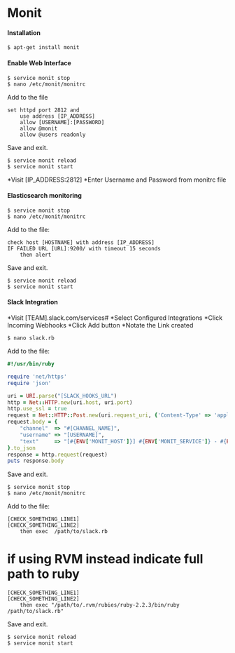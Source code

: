 Monit
=====

#### Installation

	$ apt-get install monit

#### Enable Web Interface

	$ service monit stop
	$ nano /etc/monit/monitrc

Add to the file

	set httpd port 2812 and
	    use address [IP_ADDRESS]
	    allow [USERNAME]:[PASSWORD]
	    allow @monit
	    allow @users readonly

Save and exit. 

	$ service monit reload
	$ service monit start

*Visit [IP_ADDRESS:2812]
*Enter Username and Password from monitrc file


#### Elasticsearch monitoring

	$ service monit stop
	$ nano /etc/monit/monitrc

Add to the file:

	check host [HOSTNAME] with address [IP_ADDRESS]
	IF FAILED URL [URL]:9200/ with timeout 15 seconds
	    then alert 

Save and exit. 

	$ service monit reload
	$ service monit start


#### Slack Integration

*Visit [TEAM].slack.com/services#
*Select Configured Integrations
*Click Incoming Webhooks
*Click Add button
*Notate the Link created

	$ nano slack.rb

Add to the file:

``` ruby
#!/usr/bin/ruby

require 'net/https'
require 'json'

uri = URI.parse("[SLACK_HOOKS_URL")
http = Net::HTTP.new(uri.host, uri.port)
http.use_ssl = true
request = Net::HTTP::Post.new(uri.request_uri, {'Content-Type' => 'application/json'})
request.body = {
    "channel"  => "#[CHANNEL_NAME]",
    "username" => "[USERNAME]",
    "text"     => "[#{ENV['MONIT_HOST']}] #{ENV['MONIT_SERVICE']} - #{ENV['MONIT_DESCRIPTION']}"
}.to_json
response = http.request(request)
puts response.body
```

Save and exit.

	$ service monit stop
	$ nano /etc/monit/monitrc

Add to the file:

	[CHECK_SOMETHING_LINE1]
	[CHECK_SOMETHING_LINE2]
	    then exec  /path/to/slack.rb

# if using RVM instead indicate full path to ruby

	[CHECK_SOMETHING_LINE1]
	[CHECK_SOMETHING_LINE2]
		then exec "/path/to/.rvm/rubies/ruby-2.2.3/bin/ruby /path/to/slack.rb"
	
Save and exit.

	$ service monit reload
	$ service monit start

